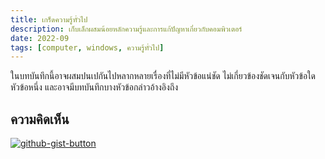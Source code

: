 ```yaml
---
title: เกร็ดความรู้ทั่วไป
description: เก็บเล็กผสมน้อยหลักความรู้และการแก้ปัญหาเกี่ยวกับคอมพิวเตอร์
date: 2022-09
tags: [computer, windows, ความรู้ทั่วไป]
---
```


ในบทบันทึกนี้อาจผสมปนเปกันไปหลากหลายเรื่องที่ไม่มีหัวข้อแน่ชัด ไม่เกี่ยวข้องชัดเจนกับหัวข้อใดหัวข้อหนึ่ง และอาจมีบทบันทึกบางหัวข้อกล่าวอ้างอิงถึง

## ความคิดเห็น

[![github-gist-button](https://user-images.githubusercontent.com/52767363/191145099-9f4a51a2-35cc-495f-82e1-284d769a9052.png)][comment]

[comment]: https://comment

